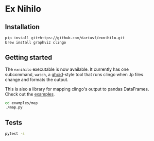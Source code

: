 
# Ex Nihilo

## Installation

```sh
pip install git+https://github.com/dariusf/exnihilo.git
brew install graphviz clingo
```

## Getting started

The `exnihilo` executable is now available. It currently has one subcommand, `watch`, a [ghcid](https://github.com/ndmitchell/ghcid)-style tool that runs clingo when .lp files change and formats the output.

This is also a library for mapping clingo's output to pandas DataFrames. Check out the [examples](examples).

```sh
cd examples/map
./map.py
```

## Tests

```sh
pytest -s
```
